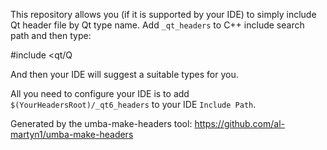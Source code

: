 This repository allows you (if it is supported by your IDE) to simply include Qt header file by Qt type name.
Add `_qt_headers` to C++ include search path and then type:

  #include <qt/Q
  
And then your IDE will suggest a suitable types for you.

All you need to configure your IDE is to add `$(YourHeadersRoot)/_qt6_headers` to your IDE `Include Path`.

Generated by the umba-make-headers tool: https://github.com/al-martyn1/umba-make-headers

